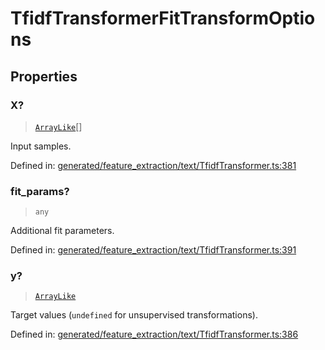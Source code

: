 # TfidfTransformerFitTransformOptions

## Properties

### X?

> [`ArrayLike`](../types/ArrayLike.md)[]

Input samples.

Defined in:  [generated/feature\_extraction/text/TfidfTransformer.ts:381](https://github.com/transitive-bullshit/scikit-learn-ts/blob/b59c1ff/packages/sklearn/src/generated/feature_extraction/text/TfidfTransformer.ts#L381)

### fit\_params?

> `any`

Additional fit parameters.

Defined in:  [generated/feature\_extraction/text/TfidfTransformer.ts:391](https://github.com/transitive-bullshit/scikit-learn-ts/blob/b59c1ff/packages/sklearn/src/generated/feature_extraction/text/TfidfTransformer.ts#L391)

### y?

> [`ArrayLike`](../types/ArrayLike.md)

Target values (`undefined` for unsupervised transformations).

Defined in:  [generated/feature\_extraction/text/TfidfTransformer.ts:386](https://github.com/transitive-bullshit/scikit-learn-ts/blob/b59c1ff/packages/sklearn/src/generated/feature_extraction/text/TfidfTransformer.ts#L386)

